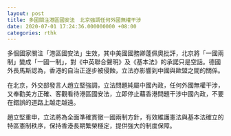 ```yaml
---
layout: post
title: 多國關注港區國安法　北京強調任何外國無權干涉
date: 2020-07-01 17:24:36.000000000 +08:00
categories: rthk
---
```


多個國家關注「港區國安法」生效，其中美國國務卿蓬佩奧批評，北京將「一國兩制」變成「一國一制」，對《中英聯合聲明》及《基本法》的承諾只是空話。德國外長馬斯認為，香港的自治正逐步被侵蝕，立法亦影響到中國與歐盟之間的關係。

在北京，外交部發言人趙立堅強調，立法問題純屬中國內政，任何外國無權干涉，又奉勸美方正確、客觀看待港區國安法，立即停止藉香港問題干涉中國內政，不要在錯誤的道路上越走越遠。

趙立堅重申，立法將為全面準確貫徹一國兩制方針，有效維護憲法與基本法確立的特區憲制秩序，保持香港長期繁榮穩定，提供強大的制度保障。

